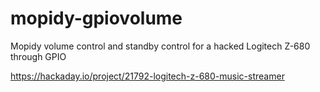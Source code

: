 # mopidy-gpiovolume
Mopidy volume control and standby control for a hacked Logitech Z-680 through GPIO

https://hackaday.io/project/21792-logitech-z-680-music-streamer
